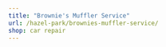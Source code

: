 ```yaml
---
title: "Brownie's Muffler Service"
url: /hazel-park/brownies-muffler-service/
shop: car repair
---
```

